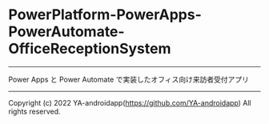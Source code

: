# PowerPlatform-PowerApps-PowerAutomate-OfficeReceptionSystem

---

Power Apps と Power Automate で実装したオフィス向け来訪者受付アプリ

---

Copyright (c) 2022 YA-androidapp(https://github.com/YA-androidapp) All rights reserved.
